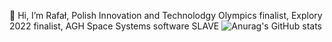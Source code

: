 👋 Hi, I’m Rafał, Polish Innovation and Technolodgy Olympics finalist, Explory 2022 finalist, AGH Space Systems software SLAVE
![Anurag's GitHub stats](https://github-readme-stats.vercel.app/api?username=anuraghazra&show_icons=true&theme=radical)
